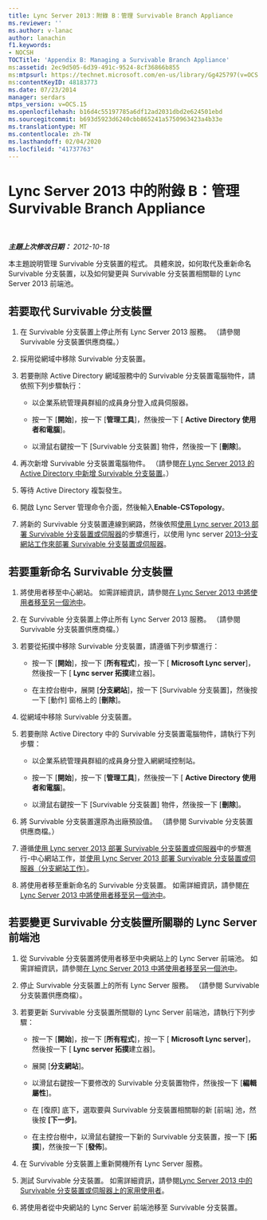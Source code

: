 ```yaml
---
title: Lync Server 2013：附錄 B：管理 Survivable Branch Appliance
ms.reviewer: ''
ms.author: v-lanac
author: lanachin
f1.keywords:
- NOCSH
TOCTitle: 'Appendix B: Managing a Survivable Branch Appliance'
ms:assetid: 2ec9d505-6d39-491c-9524-8cf36866b855
ms:mtpsurl: https://technet.microsoft.com/en-us/library/Gg425797(v=OCS.15)
ms:contentKeyID: 48183773
ms.date: 07/23/2014
manager: serdars
mtps_version: v=OCS.15
ms.openlocfilehash: b16d4c55197785a6df12ad2031dbd2e624501ebd
ms.sourcegitcommit: b693d5923d6240cbb865241a5750963423a4b33e
ms.translationtype: MT
ms.contentlocale: zh-TW
ms.lasthandoff: 02/04/2020
ms.locfileid: "41737763"
---
```

<div data-xmlns="http://www.w3.org/1999/xhtml">

<div class="topic" data-xmlns="http://www.w3.org/1999/xhtml" data-msxsl="urn:schemas-microsoft-com:xslt" data-cs="http://msdn.microsoft.com/en-us/">

<div data-asp="http://msdn2.microsoft.com/asp">

# <a name="appendix-b-managing-a-survivable-branch-appliance-in-lync-server-2013"></a>Lync Server 2013 中的附錄 B：管理 Survivable Branch Appliance

</div>

<div id="mainSection">

<div id="mainBody">

<span> </span>

_**主題上次修改日期：** 2012-10-18_

本主題說明管理 Survivable 分支裝置的程式。 具體來說，如何取代及重新命名 Survivable 分支裝置，以及如何變更與 Survivable 分支裝置相關聯的 Lync Server 2013 前端池。

<div>

## <a name="to-replace-a-survivable-branch-appliance"></a>若要取代 Survivable 分支裝置

1.  在 Survivable 分支裝置上停止所有 Lync Server 2013 服務。 （請參閱 Survivable 分支裝置供應商檔。）

2.  採用從網域中移除 Survivable 分支裝置。

3.  若要刪除 Active Directory 網域服務中的 Survivable 分支裝置電腦物件，請依照下列步驟執行：
    
      - 以企業系統管理員群組的成員身分登入成員伺服器。
    
      - 按一下 [**開始**]，按一下 [**管理工具**]，然後按一下 [ **Active Directory 使用者和電腦**]。
    
      - 以滑鼠右鍵按一下 [Survivable 分支裝置] 物件，然後按一下 [**刪除**]。

4.  再次新增 Survivable 分支裝置電腦物件。 （請參閱[在 Lync Server 2013 的 Active Directory 中新增 Survivable 分支裝置](lync-server-2013-add-a-survivable-branch-appliance-to-active-directory.md)。）

5.  等待 Active Directory 複製發生。

6.  開啟 Lync Server 管理命令介面，然後輸入**Enable-CSTopology**。

7.  將新的 Survivable 分支裝置連線到網路，然後依照[使用 Lync server 2013 部署 Survivable 分支裝置或伺服器](lync-server-2013-deploying-a-survivable-branch-appliance-or-server-central-site-tasks.md)的步驟進行，以使用 lync server [2013-分支網站工作來部署 Survivable 分支裝置或伺服器](lync-server-2013-deploy-a-survivable-branch-appliance-or-server-branch-site-task.md)。

</div>

<div>

## <a name="to-rename-a-survivable-branch-appliance"></a>若要重新命名 Survivable 分支裝置

1.  將使用者移至中心網站。 如需詳細資訊，請參閱[在 Lync Server 2013 中將使用者移至另一個池中](lync-server-2013-move-users-to-another-pool.md)。

2.  在 Survivable 分支裝置上停止所有 Lync Server 2013 服務。 （請參閱 Survivable 分支裝置供應商檔。）

3.  若要從拓撲中移除 Survivable 分支裝置，請遵循下列步驟進行：
    
      - 按一下 [**開始**]，按一下 [**所有程式**]，按一下 [ **Microsoft Lync server**]，然後按一下 [ **Lync server 拓撲**建立器]。
    
      - 在主控台樹中，展開 [**分支網站**]，按一下 [Survivable 分支裝置]，然後按一下 [動作] 窗格上的 [**刪除**]。

4.  從網域中移除 Survivable 分支裝置。

5.  若要刪除 Active Directory 中的 Survivable 分支裝置電腦物件，請執行下列步驟：
    
      - 以企業系統管理員群組的成員身分登入網網域控制站。
    
      - 按一下 [**開始**]，按一下 [**管理工具**]，然後按一下 [ **Active Directory 使用者和電腦**]。
    
      - 以滑鼠右鍵按一下 [Survivable 分支裝置] 物件，然後按一下 [**刪除**]。

6.  將 Survivable 分支裝置還原為出廠預設值。 （請參閱 Survivable 分支裝置供應商檔。）

7.  遵循[使用 Lync server 2013 部署 Survivable 分支裝置或伺服器](lync-server-2013-deploying-a-survivable-branch-appliance-or-server-central-site-tasks.md)中的步驟進行-中心網站工作，並[使用 Lync Server 2013 部署 Survivable 分支裝置或伺服器（分支網站工作）](lync-server-2013-deploy-a-survivable-branch-appliance-or-server-branch-site-task.md)。

8.  將使用者移至重新命名的 Survivable 分支裝置。 如需詳細資訊，請參閱[在 Lync Server 2013 中將使用者移至另一個池中](lync-server-2013-move-users-to-another-pool.md)。

</div>

<div>

## <a name="to-change-the-lync-server-front-end-pool-that-the-survivable-branch-appliance-is-associated-with"></a>若要變更 Survivable 分支裝置所關聯的 Lync Server 前端池

1.  從 Survivable 分支裝置將使用者移至中央網站上的 Lync Server 前端池。 如需詳細資訊，請參閱[在 Lync Server 2013 中將使用者移至另一個池中](lync-server-2013-move-users-to-another-pool.md)。

2.  停止 Survivable 分支裝置上的所有 Lync Server 服務。 （請參閱 Survivable 分支裝置供應商檔）。

3.  若要更新 Survivable 分支裝置所關聯的 Lync Server 前端池，請執行下列步驟：
    
      - 按一下 [**開始**]，按一下 [**所有程式**]，按一下 [ **Microsoft Lync server**]，然後按一下 [ **Lync server 拓撲**建立器]。
    
      - 展開 [**分支網站**]。
    
      - 以滑鼠右鍵按一下要修改的 Survivable 分支裝置物件，然後按一下 [**編輯屬性**]。
    
      - 在 [復原] 底下，選取要與 Survivable 分支裝置相關聯的新 [前端] 池，然後按 **[下一步]**。
    
      - 在主控台樹中，以滑鼠右鍵按一下新的 Survivable 分支裝置，按一下 [**拓撲**]，然後按一下 [**發佈**]。

4.  在 Survivable 分支裝置上重新開機所有 Lync Server 服務。

5.  測試 Survivable 分支裝置。 如需詳細資訊，請參閱[Lync Server 2013 中的 Survivable 分支裝置或伺服器上的家用使用者](lync-server-2013-home-users-on-a-survivable-branch-appliance-or-server.md)。

6.  將使用者從中央網站的 Lync Server 前端池移至 Survivable 分支裝置。

</div>

</div>

<span> </span>

</div>

</div>

</div>

